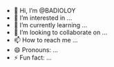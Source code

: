 - 👋 Hi, I’m @BADIOLOY
- 👀 I’m interested in ...
- 🌱 I’m currently learning ...
- 💞️ I’m looking to collaborate on ...
- 📫 How to reach me ...
- 😄 Pronouns: ...
- ⚡ Fun fact: ...

<!---
BADIOLOY/BADIOLOY is a ✨ special ✨ repository because its `README.md` (this file) appears on your GitHub profile.
You can click the Preview link to take a look at your changes.
--->

